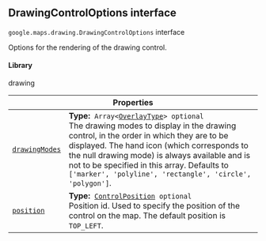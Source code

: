 
<h2 id="DrawingControlOptions">DrawingControlOptions interface</h2>
<p>
<code><span itemprop="path">google.maps.drawing</span>.<span itemprop="name">DrawingControlOptions</span></code>
interface
</p>
<p>Options for the rendering of the drawing control.</p>
<h4>Library</h4>
<p>drawing</p>
<div class="devsite-table-wrapper"><table class="properties responsive" summary="interface DrawingControlOptions - Properties">
<thead>
<tr><th colspan="2">Properties</th>
</tr></thead>
<tbody>
<tr id="DrawingControlOptions.drawingModes">
<td itemprop="property"><code><a class="secret-link" href="#DrawingControlOptions.drawingModes"><span>drawingModes</span></a></code></td>
<td><div><strong>Type:</strong>&nbsp; <code>Array&lt;<a href="OverlayType.md">OverlayType</a>&gt; <span class="optional-type-annotation">optional</span></code></div>
<div class="desc">The drawing modes to display in the drawing control, in the order in which they are to be displayed. The hand icon (which corresponds to the null drawing mode) is always available and is not to be specified in this array. Defaults to <code>['marker', 'polyline', 'rectangle', 'circle', 'polygon']</code>.</div></td>
</tr>
<tr id="DrawingControlOptions.position">
<td itemprop="property"><code><a class="secret-link" href="#DrawingControlOptions.position"><span>position</span></a></code></td>
<td><div><strong>Type:</strong>&nbsp; <code><a href="ControlPosition.md">ControlPosition</a> <span class="optional-type-annotation">optional</span></code></div>
<div class="desc">Position id. Used to specify the position of the control on the map. The default position is <code>TOP_LEFT</code>.</div></td>
</tr>
</tbody>
</table></div>
<script src="replace_links.js"></script>
